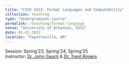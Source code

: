 ```yaml
---
title: "CSCE 4323: Formal Languages and Computability"
collection: teaching
type: "Undergraduate course"
permalink: /teaching/formal-language
venue: "University of Arkansas, EECS"
date: 01-01-2022
location: "Fayetteville, AR"
---
```


Session: Spring'23, Spring'24, Spring'25 <br>
Instructor: [Dr. John Gauch](https://engineering.uark.edu/electrical-engineering-computer-science/electrical-engineering-faculty/uid/jgauch/name/John+Michael+Gauch/) & [Dr. Trent Rogers](https://engineering.uark.edu/electrical-engineering-computer-science/electrical-engineering-faculty/uid/tar003/name/Trent+Rogers/)

